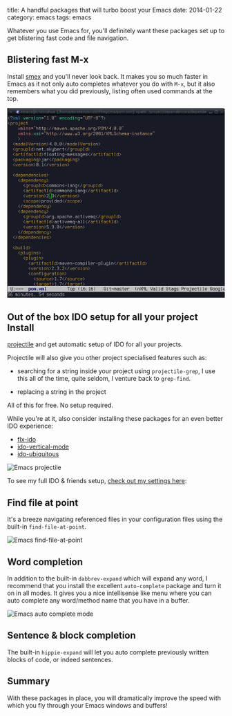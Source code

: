 title: A handful packages that will turbo boost your Emacs
date: 2014-01-22
category: emacs
tags: emacs

Whatever you use Emacs for, you'll definitely want these packages set
up to get blistering fast code and file navigation.

## Blistering fast M-x

Install [smex](http://www.emacswiki.org/emacs/Smex) and you'll never
look back. It makes you so much faster in Emacs as it not only auto
completes whatever you do with ```M-x```, but it also remembers what you
did previously, listing often used commands at the top.

<img src="/graphics/2014/emacs-smex.gif" alt="Emacs using smex for minibuffer completion"/>

## Out of the box IDO setup for all your project Install
[projectile](http://www.emacswiki.org/emacs/Projectile) and get
automatic setup of IDO for all your projects.

Projectile will also give you other project specialised features such
as:

- searching for a string inside your project using ```projectile-grep```,
  I use this all of the time, quite seldom, I venture back to
  ```grep-find```.

- replacing a string in the project

All of this for free. No setup required.

While you're at it, also consider installing these packages for
an even better IDO experience:

- [flx-ido](https://github.com/lewang/flx)
- [ido-vertical-mode](https://github.com/gempesaw/ido-vertical-mode.el)
- [ido-ubiquitous](https://github.com/technomancy/ido-ubiquitous)

<img src="/graphics/2014/emacs-projectile.gif" alt="Emacs projectile"/>

To see my full IDO & friends setup, [check out my settings here](https://github.com/skybert/my-little-friends/blob/master/emacs/.emacs.d/tkj-smart-file-name-completion.el):

## Find file at point
It's a breeze navigating referenced files in your configuration files
using the built-in ```find-file-at-point```.

<img src="/graphics/2014/emacs-find-file-at-point.gif" alt="Emacs find-file-at-point"/>

## Word completion
In addition to the built-in ```dabbrev-expand``` which will expand any
word, I recommend that you install the excellent ```auto-complete```
package and turn it on in all modes. It gives you a nice intellisense
like menu where you can auto complete any word/method name that you
have in a buffer.

<img src="/graphics/2014/emacs-auto-complete-mode.gif" alt="Emacs auto complete mode"/>

## Sentence & block completion
The built-in ```hippie-expand``` will let you auto complete previously
written blocks of code, or indeed sentences.

## Summary
With these packages in place, you will dramatically improve the speed
with which you fly through your Emacs windows and buffers!

